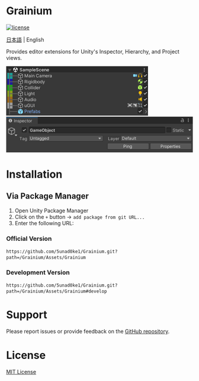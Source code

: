 # Grainium

[![license](https://img.shields.io/badge/LICENSE-MIT-green.svg)](LICENSE)

[日本語](README_JA.md) | English

Provides editor extensions for Unity's Inspector, Hierarchy, and Project views.

![](ScreenShot.png)
![](ScreenShot2.png)

# Installation

## Via Package Manager
1. Open Unity Package Manager
2. Click on the `+` button → `add package from git URL...`
3. Enter the following URL:

### Official Version

```
https://github.com/5unad0ke1/Grainium.git?path=/Grainium/Assets/Grainium
```

### Development Version

```
https://github.com/5unad0ke1/Grainium.git?path=/Grainium/Assets/Grainium#develop
```

# Support

Please report issues or provide feedback on the [GitHub repository](https://github.com/5unad0ke1/Grainium).

# License

[MIT License](LICENSE)